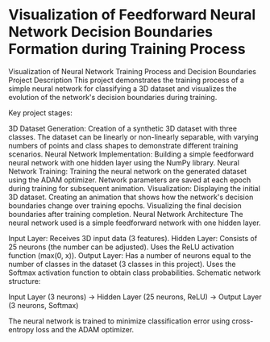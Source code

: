 # Visualization of Feedforward Neural Network Decision Boundaries Formation during Training Process

Visualization of Neural Network Training Process and Decision Boundaries
Project Description
This project demonstrates the training process of a simple neural network for classifying a 3D dataset and visualizes the evolution of the network's decision boundaries during training.

Key project stages:

3D Dataset Generation: Creation of a synthetic 3D dataset with three classes. The dataset can be linearly or non-linearly separable, with varying numbers of points and class shapes to demonstrate different training scenarios.
Neural Network Implementation: Building a simple feedforward neural network with one hidden layer using the NumPy library.
Neural Network Training: Training the neural network on the generated dataset using the ADAM optimizer. Network parameters are saved at each epoch during training for subsequent animation.
Visualization:
Displaying the initial 3D dataset.
Creating an animation that shows how the network's decision boundaries change over training epochs.
Visualizing the final decision boundaries after training completion.
Neural Network Architecture
The neural network used is a simple feedforward network with one hidden layer.

Input Layer: Receives 3D input data (3 features).
Hidden Layer: Consists of 25 neurons (the number can be adjusted). Uses the ReLU activation function (max(0, x)).
Output Layer: Has a number of neurons equal to the number of classes in the dataset (3 classes in this project). Uses the Softmax activation function to obtain class probabilities.
Schematic network structure:

Input Layer (3 neurons) -> Hidden Layer (25 neurons, ReLU) -> Output Layer (3 neurons, Softmax)

The neural network is trained to minimize classification error using cross-entropy loss and the ADAM optimizer.
